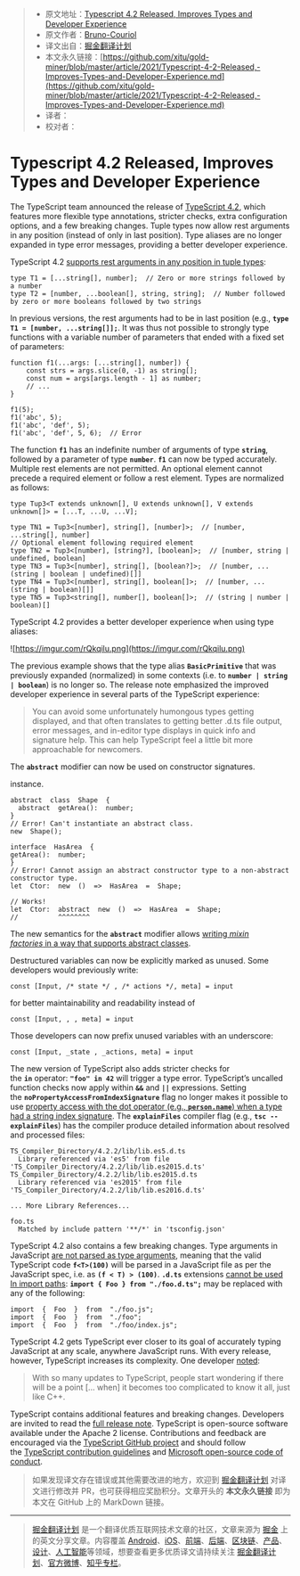 > * 原文地址：[Typescript 4.2 Released, Improves Types and Developer Experience](https://www.infoq.com/news/2021/02/typescript-4-2-released/)
> * 原文作者：[Bruno-Couriol](https://www.infoq.com/profile/Bruno-Couriol/)
> * 译文出自：[掘金翻译计划](https://github.com/xitu/gold-miner)
> * 本文永久链接：[https://github.com/xitu/gold-miner/blob/master/article/2021/Typescript-4-2-Released,-Improves-Types-and-Developer-Experience.md](https://github.com/xitu/gold-miner/blob/master/article/2021/Typescript-4-2-Released,-Improves-Types-and-Developer-Experience.md)
> * 译者：
> * 校对者：

# Typescript 4.2 Released, Improves Types and Developer Experience


The TypeScript team announced the release of [TypeScript 4.2](https://devblogs.microsoft.com/typescript/announcing-typescript-4-2/), which features more flexible type annotations, stricter checks, extra configuration options, and a few breaking changes. Tuple types now allow rest arguments in any position (instead of only in last position). Type aliases are no longer expanded in type error messages, providing a better developer experience.

TypeScript 4.2 [supports rest arguments in any position in tuple types](https://github.com/microsoft/TypeScript/pull/41544):

```
type T1 = [...string[], number];  // Zero or more strings followed by a number
type T2 = [number, ...boolean[], string, string];  // Number followed by zero or more booleans followed by two strings

```

In previous versions, the rest arguments had to be in last position (e.g., **`type T1 = [number, ...string[]];`**. It was thus not possible to strongly type functions with a variable number of parameters that ended with a fixed set of parameters:

```
function f1(...args: [...string[], number]) {
    const strs = args.slice(0, -1) as string[];
    const num = args[args.length - 1] as number;
    // ...
}

f1(5);
f1('abc', 5);
f1('abc', 'def', 5);
f1('abc', 'def', 5, 6);  // Error

```

The function **`f1`** has an indefinite number of arguments of type **`string`**, followed by a parameter of type **`number`**. **`f1`** can now be typed accurately. Multiple rest elements are not permitted. An optional element cannot precede a required element or follow a rest element. Types are normalized as follows:

```
type Tup3<T extends unknown[], U extends unknown[], V extends unknown[]> = [...T, ...U, ...V];

type TN1 = Tup3<[number], string[], [number]>;  // [number, ...string[], number]
// Optional element following required element
type TN2 = Tup3<[number], [string?], [boolean]>;  // [number, string | undefined, boolean]
type TN3 = Tup3<[number], string[], [boolean?]>;  // [number, ...(string | boolean | undefined)[]]
type TN4 = Tup3<[number], string[], boolean[]>;  // [number, ...(string | boolean)[]]
type TN5 = Tup3<string[], number[], boolean[]>;  // (string | number | boolean)[] 

```

TypeScript 4.2 provides a better developer experience when using type aliases:

![https://imgur.com/rQkqilu.png](https://imgur.com/rQkqilu.png)

The previous example shows that the type alias **`BasicPrimitive`** that was previously expanded (normalized) in some contexts (i.e. to **`number | string | boolean`**) is no longer so. The release note emphasized the improved developer experience in several parts of the TypeScript experience:

> You can avoid some unfortunately humongous types getting displayed, and that often translates to getting better .d.ts file output, error messages, and in-editor type displays in quick info and signature help. This can help TypeScript feel a little bit more approachable for newcomers.

The **`abstract`** modifier can now be used on constructor signatures.

instance.

```
abstract  class  Shape  {
  abstract  getArea():  number;
}  
// Error! Can't instantiate an abstract class.  
new  Shape();

interface  HasArea  {  
getArea():  number;  
}  
// Error! Cannot assign an abstract constructor type to a non-abstract constructor type.  
let  Ctor:  new  ()  =>  HasArea  =  Shape;

// Works!
let  Ctor:  abstract  new  ()  =>  HasArea  =  Shape;  
//          ^^^^^^^^

```

The new semantics for the **`abstract`** modifier allows [writing *mixin factories* in a way that supports abstract classes](https://github.com/microsoft/TypeScript/pull/36392).

Destructured variables can now be explicitly marked as unused. Some developers would previously write:

```
const [Input, /* state */ , /* actions */, meta] = input 

```

for better maintainability and readability instead of

```
const [Input, , , meta] = input 

```

Those developers can now prefix unused variables with an underscore:

```
const [Input, _state , _actions, meta] = input

```

The new version of TypeScript also adds stricter checks for the **`in`** operator: **`"foo" in 42`** will trigger a type error. TypeScript’s uncalled function checks now apply within **`&&`** and **`||`** expressions. Setting the **`noPropertyAccessFromIndexSignature`** flag no longer makes it possible to use [property access with the dot operator (e.g., **`person.name`**) when a type had a string index signature](https://devblogs.microsoft.com/typescript/announcing-typescript-4-2/#no-property-access-index-signature). The **`explainFiles`** compiler flag (e.g., **`tsc --explainFiles`**) has the compiler produce detailed information about resolved and processed files:

```
TS_Compiler_Directory/4.2.2/lib/lib.es5.d.ts
  Library referenced via 'es5' from file 'TS_Compiler_Directory/4.2.2/lib/lib.es2015.d.ts'
TS_Compiler_Directory/4.2.2/lib/lib.es2015.d.ts
  Library referenced via 'es2015' from file 'TS_Compiler_Directory/4.2.2/lib/lib.es2016.d.ts'

... More Library References...

foo.ts
  Matched by include pattern '**/*' in 'tsconfig.json'

```

TypeScript 4.2 also contains a few breaking changes. Type arguments in JavaScript [are not parsed as type arguments](https://devblogs.microsoft.com/typescript/announcing-typescript-4-2/#type-arguments-in-javascript-are-not-parsed-as-type-arguments), meaning that the valid TypeScript code **`f<T>(100)`** will be parsed in a JavaScript file as per the JavaScript spec, i.e. as **`(f < T) > (100)`**. **`.d.ts`** extensions [cannot be used In import paths](https://devblogs.microsoft.com/typescript/announcing-typescript-4-2/#d-ts-extensions-cannot-be-used-in-import-paths): **`import { Foo } from "./foo.d.ts";`** may be replaced with any of the following:

```
import  {  Foo  }  from  "./foo.js";
import  {  Foo  }  from  "./foo";
import  {  Foo  }  from  "./foo/index.js";

```

TypeScript 4.2 gets TypeScript ever closer to its goal of accurately typing JavaScript at any scale, anywhere JavaScript runs. With every release, however, TypeScript increases its complexity. One developer [noted](https://blog.bitsrc.io/typescript-4-2-is-here-what-is-new-good-and-bad-b734a3aa0050):

> With so many updates to TypeScript, people start wondering if there will be a point [… when] it becomes too complicated to know it all, just like C++.

TypeScript contains additional features and breaking changes. Developers are invited to read the [full release note](https://devblogs.microsoft.com/typescript/announcing-typescript-4-2). TypeScript is open-source software available under the Apache 2 license. Contributions and feedback are encouraged via the [TypeScript GitHub project](https://github.com/Microsoft/TypeScript/) and should follow the [TypeScript contribution guidelines](https://github.com/Microsoft/TypeScript/blob/master/CONTRIBUTING.md) and [Microsoft open-source code of conduct](https://opensource.microsoft.com/codeofconduct/).
> 如果发现译文存在错误或其他需要改进的地方，欢迎到 [掘金翻译计划](https://github.com/xitu/gold-miner) 对译文进行修改并 PR，也可获得相应奖励积分。文章开头的 **本文永久链接** 即为本文在 GitHub 上的 MarkDown 链接。

---

> [掘金翻译计划](https://github.com/xitu/gold-miner) 是一个翻译优质互联网技术文章的社区，文章来源为 [掘金](https://juejin.im) 上的英文分享文章。内容覆盖 [Android](https://github.com/xitu/gold-miner#android)、[iOS](https://github.com/xitu/gold-miner#ios)、[前端](https://github.com/xitu/gold-miner#前端)、[后端](https://github.com/xitu/gold-miner#后端)、[区块链](https://github.com/xitu/gold-miner#区块链)、[产品](https://github.com/xitu/gold-miner#产品)、[设计](https://github.com/xitu/gold-miner#设计)、[人工智能](https://github.com/xitu/gold-miner#人工智能)等领域，想要查看更多优质译文请持续关注 [掘金翻译计划](https://github.com/xitu/gold-miner)、[官方微博](http://weibo.com/juejinfanyi)、[知乎专栏](https://zhuanlan.zhihu.com/juejinfanyi)。
